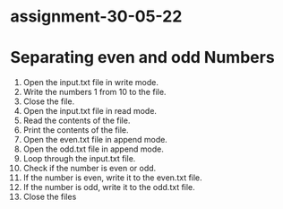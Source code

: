 # assignment-30-05-22
# Separating even and odd Numbers 
1. Open the input.txt file in write mode.
2. Write the numbers 1 from 10 to the file.
3. Close the file.
4. Open the input.txt file in read mode.
5. Read the contents of the file.
6. Print the contents of the file.
7. Open the even.txt file in append mode.
8. Open the odd.txt file in append mode.
9. Loop through the input.txt file.
10. Check if the number is even or odd.
11. If the number is even, write it to the even.txt file.
12. If the number is odd, write it to the odd.txt file.
13. Close the files
